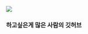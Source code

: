 <img src="https://capsule-render.vercel.app/api?type=waving&color=95f0b2&height=300&section=header&text=System.out.println(Hello, World!);&fontSize=90&fontColor=ffffff" />

### 하고싶은게 많은 사람의 깃허브
